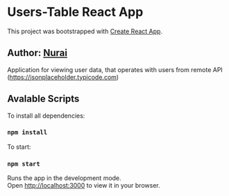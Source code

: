 # Users-Table React App

 This project was bootstrapped with [Create React App](https://github.com/facebook/create-react-app).
 
## Author:  [Nurai](https://github.com/Nurai121212)

Application for viewing user data, that operates with users from remote API (https://jsonplaceholder.typicode.com)

## Avalable Scripts

To install all dependencies:

### `npm install`

To start:

### `npm start`

Runs the app in the development mode.\
Open [http://localhost:3000](http://localhost:3000) to view it in your browser.

